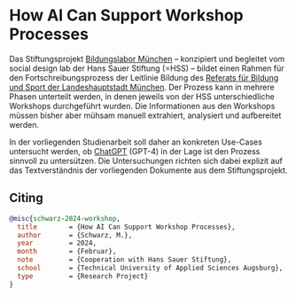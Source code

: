 # How AI Can Support Workshop Processes

Das Stiftungsprojekt [Bildungslabor München](https://www.hanssauerstiftung.de/bildungslabor-muenchen-im-admin-lab-zu-neuen-zielformulierungen/) – konzipiert und begleitet vom social design lab der Hans Sauer Stiftung (=HSS) – bildet einen Rahmen für den Fortschreibungsprozess der Leitlinie Bildung des [Referats für Bildung und Sport der Landeshauptstadt München](https://www.muenchen.de/rathaus/Stadtverwaltung/Referat-fuer-Bildung-und-Sport.html). Der Prozess kann in mehrere Phasen unterteilt werden, in denen jeweils von der HSS unterschiedliche Workshops durchgeführt wurden. Die Informationen aus den Workshops müssen bisher aber mühsam manuell extrahiert, analysiert und aufbereitet werden.

In der vorliegenden Studienarbeit soll daher an konkreten Use-Cases untersucht werden, ob [ChatGPT](https://openai.com/chatgpt) (GPT-4) in der Lage ist den Prozess sinnvoll zu untersützen. Die Untersuchungen richten sich dabei explizit auf das Textverständnis der vorliegenden Dokumente aus dem Stiftungsprojekt.

## Citing

```bibtex
@misc{schwarz-2024-workshop,
  title        = {How AI Can Support Workshop Processes},
  author       = {Schwarz, M.},
  year         = 2024,
  month        = {Februar},
  note         = {Cooperation with Hans Sauer Stiftung},
  school       = {Technical University of Applied Sciences Augsburg},
  type         = {Research Project}
}
```
